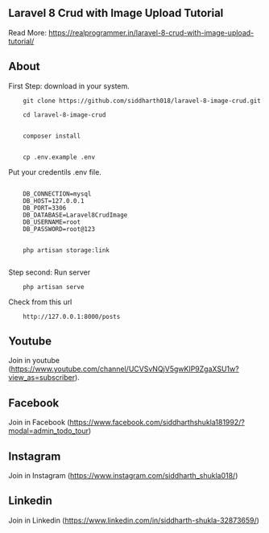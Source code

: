 ## Laravel 8 Crud with Image Upload Tutorial

Read More: https://realprogrammer.in/laravel-8-crud-with-image-upload-tutorial/

## About

First Step: download in your system.

```
    git clone https://github.com/siddharth018/laravel-8-image-crud.git

```

```
    cd laravel-8-image-crud
```

```

    composer install

```


```

    cp .env.example .env

```


Put your credentils .env file.

```.env

    DB_CONNECTION=mysql
    DB_HOST=127.0.0.1
    DB_PORT=3306
    DB_DATABASE=Laravel8CrudImage
    DB_USERNAME=root
    DB_PASSWORD=root@123

```
``` Run Server
    
    php artisan storage:link
    
```

Step second: Run server
```
    php artisan serve

```
Check from this url
```
    http://127.0.0.1:8000/posts
```
## Youtube
Join in youtube
(https://www.youtube.com/channel/UCVSvNQjV5gwKIP9ZgaXSU1w?view_as=subscriber).

## Facebook
Join in Facebook
(https://www.facebook.com/siddharthshukla181992/?modal=admin_todo_tour)

## Instagram
Join in Instagram
(https://www.instagram.com/siddharth_shukla018/)

## Linkedin
Join in Linkedin
(https://www.linkedin.com/in/siddharth-shukla-32873659/)
